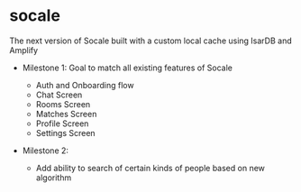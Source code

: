 # socale

The next version of Socale built with a custom local cache using IsarDB and Amplify

- Milestone 1: Goal to match all existing features of Socale

    - Auth and Onboarding flow
    - Chat Screen
    - Rooms Screen
    - Matches Screen
    - Profile Screen
    - Settings Screen

- Milestone 2:
    - Add ability to search of certain kinds of people based on new algorithm
